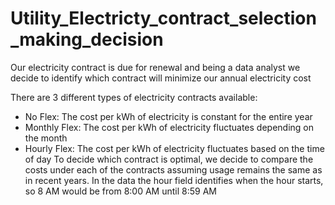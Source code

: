 # Utility_Electricty_contract_selection_making_decision
 Our electricity contract is due for renewal and being a data analyst we decide to identify which contract will minimize our annual electricity cost

There are 3 different types of electricity contracts available: 
 * No Flex: The cost per kWh of electricity is constant for the entire year 
* Monthly Flex: The cost per kWh of electricity fluctuates depending on the month 
* Hourly Flex: The cost per kWh of electricity fluctuates based on the time of day 
To decide which contract is optimal, we decide to compare the costs under each of the contracts assuming usage remains the same as in recent years. In the data the hour field identifies when the hour starts, so 8 AM would be from 8:00 AM until 8:59 AM

